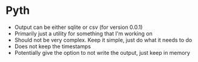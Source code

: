 # Pyth

- Output can be either sqlite or csv (for version 0.0.1)
- Primarily just a utility for something that I'm working on
- Should not be very complex. Keep it simple, just do what it needs to do
- Does not keep the timestamps
- Potentially give the option to not write the output, just keep in memory
